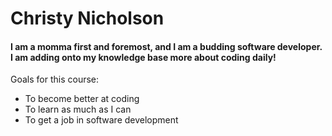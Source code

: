 # Christy Nicholson

#### I am a momma first and foremost, and I am a budding software developer. I am adding onto my knowledge base more about coding daily!

Goals for this course:
* To become better at coding
* To learn as much as I can
* To get a job in software development
